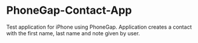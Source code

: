 PhoneGap-Contact-App
====================

Test application for iPhone using PhoneGap.  Application creates a contact with the first name, last name and note given by user.